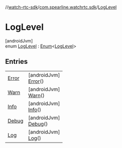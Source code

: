 //[watch-rtc-sdk](../../../index.md)/[com.spearline.watchrtc.sdk](../index.md)/[LogLevel](index.md)

# LogLevel

[androidJvm]\
enum [LogLevel](index.md) : [Enum](https://kotlinlang.org/api/latest/jvm/stdlib/kotlin/-enum/index.html)&lt;[LogLevel](index.md)&gt;

## Entries

| | |
|---|---|
| [Error](-error/index.md) | [androidJvm]<br>[Error](-error/index.md)() |
| [Warn](-warn/index.md) | [androidJvm]<br>[Warn](-warn/index.md)() |
| [Info](-info/index.md) | [androidJvm]<br>[Info](-info/index.md)() |
| [Debug](-debug/index.md) | [androidJvm]<br>[Debug](-debug/index.md)() |
| [Log](-log/index.md) | [androidJvm]<br>[Log](-log/index.md)() |
